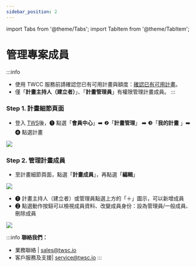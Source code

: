 ```yaml
---
sidebar_position: 2
---
```


import Tabs from '@theme/Tabs';
import TabItem from '@theme/TabItem';

# 管理專案成員

:::info
- 使用 TWCC 服務前請確認您已有可用計畫與額度：[<ins>確認已有可用計畫</ins>](https://man.twcc.ai/@twsdocs/guide-service-project-availability-zh)。
- 僅「**計畫主持人（建立者）**」、「**計畫管理員**」有權限管理計畫成員。
:::



### Step 1. 計畫細節頁面

- 登入 [<ins>TWS</ins>](https://tws.twcc.ai/)後，<span>&#10102;</span> 點選「**會員中心**」:arrow_right: <span>&#10103;</span>「**計畫管理**」 :arrow_right: <span>&#10104;</span>「**我的計畫** 」:arrow_right: <span>&#10105;</span> 點選計畫

![](https://cos.twcc.ai/SYS-MANUAL/uploads/upload_07b4594f06f8839b7fc44205fe3b9dfa.png)



### Step 2. 管理計畫成員

- 至計畫細節頁面，點選「**計畫成員**」，再點選「**編輯**」

![](https://cos.twcc.ai/SYS-MANUAL/uploads/upload_64524aab7248d662b8add41ce5819d28.png)

-  <span>&#10102;</span> 計畫主持人（建立者）或管理員點選上方的「＋」圖示，可以新增成員
-  <span>&#10103;</span> 點選動作按鈕可以檢視成員資料、改變成員身份：設為管理員/一般成員、刪除成員

![](https://cos.twcc.ai/SYS-MANUAL/uploads/upload_d85ed7477cf29d2c3a28dcb0570ef401.png)



:::info
**聯絡我們：**
- 業務聯絡 | <ins><a href = "mailto: sales@twsc.io">sales@twsc.io</a></ins>
- 客戶服務及支援| <ins><a href = "mailto: sales@twsc.io">service@twsc.io</a></ins>
:::
